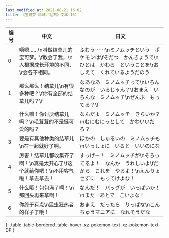 ```yaml
---
last_modified_at: 2021-08-21 16:02
title: 《宝可梦 珍珠／钻石》文本 161
---
```

| 编号 | 中文 | 日文 |
| ---- | ---- | ---- |
| 0 | 唔嗯……\n叫做结草儿的宝可梦。\f教会了我，\n人根据成长环境的不同，\r会各不相同。 | ふむう⋯⋯\nミノムッチという　ポケモンは\fそだつ　かんきょうで\nひとは　かわる　ということを\rおしえて　くれているようだのう |
| 1 | 那么那么！结草儿\n有很多种吧？\f你有全部的结草儿吗？\f | なあなあ　ミノムッチって\nいろんなのが　いるじゃん？\fおまえ　いろんな　ミノムッチ\nぜんぶ　もってる？\f |
| 2 | 什么嘛！你讨厌结草儿吗？\n毛茸茸的不是挺可爱的吗？ | なんだよ　ミノムッチ　きらいか？\nむにむにっとして　かわいいだろ？ |
| 3 | 要是有其他种类的结草儿\n在一起就好了啊。 | ほかの　しゅるいの　ミノムッチも\nいっしょに　いると　いいのにな |
| 4 | 厉害！结草儿都收集齐了啊！\n真是太开心了\f这个就给你吧！\n不用客气啦！拿去拿去！ | すっげー！　ミノムッチが\nそろってるよ！　なんか　うれしいよ\fだから　これを　やるよ！\nえんりょせずに　もってけよな！ |
| 5 | 什么哦！包包满了啊！\n那回头再来拿啊！ | なんだ！　バッグが　いっぱいか！\nまた　あとで　こいよな！ |
| 6 | 你终于有点\n昆虫狂热者的样子了哦！ | おまえ　だったら　りっぱな\nこんちゅうマニアに　なれそうだな |
{: .table .table-bordered .table-hover .xz-pokemon-text .xz-pokemon-text-DP }